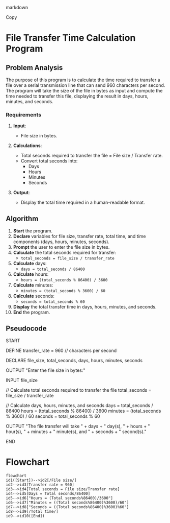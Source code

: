 markdown

Copy
# File Transfer Time Calculation Program

## Problem Analysis
The purpose of this program is to calculate the time required to transfer a file over a serial transmission line that can send 960 characters per second. The program will take the size of the file in bytes as input and compute the time needed to transfer this file, displaying the result in days, hours, minutes, and seconds.

### Requirements
1. **Input**:
   - File size in bytes.
   
2. **Calculations**:
   - Total seconds required to transfer the file = File size / Transfer rate.
   - Convert total seconds into:
     - Days
     - Hours
     - Minutes
     - Seconds

3. **Output**:
   - Display the total time required in a human-readable format.

## Algorithm
1. **Start** the program.
2. **Declare** variables for file size, transfer rate, total time, and time components (days, hours, minutes, seconds).
3. **Prompt** the user to enter the file size in bytes.
4. **Calculate** the total seconds required for transfer:
   - `total_seconds = file_size / transfer_rate`
5. **Calculate** days:
   - `days = total_seconds / 86400`
6. **Calculate** hours:
   - `hours = (total_seconds % 86400) / 3600`
7. **Calculate** minutes:
   - `minutes = (total_seconds % 3600) / 60`
8. **Calculate** seconds:
   - `seconds = total_seconds % 60`
9. **Display** the total transfer time in days, hours, minutes, and seconds.
10. **End** the program.
## Pseudocode  

START

DEFINE transfer_rate = 960 // characters per second

DECLARE file_size, total_seconds, days, hours, minutes, seconds

OUTPUT "Enter the file size in bytes:"

INPUT file_size

// Calculate total seconds required to transfer the file
total_seconds = file_size / transfer_rate

// Calculate days, hours, minutes, and seconds
days = total_seconds / 86400
hours = (total_seconds % 86400) / 3600
minutes = (total_seconds % 3600) / 60
seconds = total_seconds % 60

OUTPUT "The file transfer will take " + days + " day(s), " + hours + " hour(s), " + minutes + " minute(s), and " + seconds + " second(s)."

END

# Flowchart
``` mermaid
flowchart 
id1([Start])-->id2[/File size/]
id2-->id3[Transfer rate = 960]
id3-->id4[Total seconds = File size/Transfer rate]
id4-->id5[Days = Total seconds/86400]
id5-->id6["Hours = (Total seconds%86400)/3600"]
id6-->id7["Minutes = ((Total seconds%86400)%3600)/60"]
id7-->id8["Seconds = ((Total seconds%86400)%3600)%60"]
id8-->id9[/Total time/]
id9-->id10([End])





```
